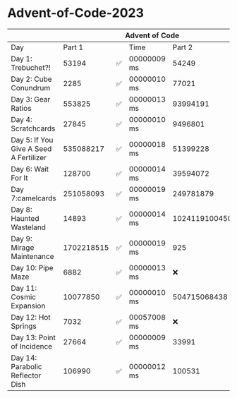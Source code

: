 ﻿# Advent-of-Code-2023

<table class="tg">
<thead>
  <tr>
    <th colspan="7">Advent of Code</th>
  </tr>
</thead>
<tbody>
  <tr>
    <td >Day</td>
    <td colspan="2">Part 1</td>
    <td>Time</td>
    <td colspan="2">Part 2</td>
    <td>Time</td>
  </tr>
  <tr>
    <td>Day 1: Trebuchet?!</td>
    <td>53194</td>
    <td>✅</td>
    <td>00000009 ms</td>
    <td>54249</td>
    <td>✅</td>
    <td>00000236 ms</td>
  </tr>
  <tr>
    <td>Day 2: Cube Conundrum</td>
    <td>2285</td>
    <td>✅</td>
    <td>00000010 ms</td>
    <td>77021</td>
    <td>✅</td>
    <td>00000058 ms</td>
  </tr>
  <tr>
    <td>Day 3: Gear Ratios</td>
    <td>553825</td>
    <td>✅</td>
    <td>00000013 ms</td>
    <td>93994191</td>
    <td>✅</td>
    <td>00000017 ms</td>
  </tr>
  <tr>
    <td>Day 4: Scratchcards</td>
    <td>27845</td>
    <td>✅</td>
    <td>00000010 ms</td>
    <td>9496801</td>
    <td>✅</td>
    <td>00000070 ms</td>
  </tr>
  <tr>
    <td>Day 5: If You Give A Seed A Fertilizer</td>
    <td>535088217</td>
    <td>✅</td>
    <td>00000018 ms</td>
    <td>51399228</td>
    <td>✅</td>
    <td>00002100 s</td>
  </tr>
  <tr>
    <td>Day 6: Wait For It</td>
    <td>128700</td>
    <td>✅</td>
    <td>00000014 ms</td>
    <td>39594072</td>
    <td>✅</td>
    <td>00000013 ms</td>
  </tr>
  <tr>
    <td>Day 7:camelcards</td>
    <td>251058093</td>
    <td>✅</td>
    <td>00000019 ms</td>
    <td>249781879</td>
    <td>✅</td>
    <td>00000025 ms</td>
  </tr>
  <tr>
    <td>Day 8: Haunted Wasteland</td>
    <td>14893</td>
    <td>✅</td>
    <td>00000014 ms</td>
    <td>10241191004509</td>
    <td>✅</td>
    <td>00000017 ms</td>
  </tr>
  <tr>
    <td>Day 9: Mirage Maintenance</td>
    <td>1702218515</td>
    <td>✅</td>
    <td>00000019 ms</td>
    <td>925</td>
    <td>✅</td>
    <td>00000012 ms</td>
  </tr>
  <tr>
    <td>Day 10: Pipe Maze</td>
    <td>6882</td>
    <td>✅</td>
    <td>00000013 ms</td>
    <td colspan="3">❌</td>
  </tr>
  <tr>
    <td>Day 11: Cosmic Expansion</td>
    <td>10077850</td>
    <td>✅</td>
    <td>00000010 ms</td>
    <td>504715068438</td>
    <td>✅</td>
    <td>00000011 ms</td>
  </tr>
  <tr>
    <td>Day 12: Hot Springs</td>
    <td>7032</td>
    <td>✅</td>
    <td>00057008 ms</td>
    <td colspan="3">❌</td>
  </tr>
  <tr>
    <td>Day 13: Point of Incidence</td>
    <td>27664</td>
    <td>✅</td>
    <td>00000009 ms</td>
    <td>33991</td>
    <td>✅</td>
    <td>0000008 ms</td>
 </tr>
  <tr>
    <td>Day 14: Parabolic Reflector Dish</td>
    <td>106990</td>
    <td>✅</td>
    <td>00000012 ms</td>
    <td>100531</td>
    <td>✅</td>
    <td>0000838 ms</td>
  </tr>  
</tbody>
</table>

